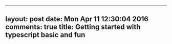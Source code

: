 
---
layout: post
date: Mon Apr 11 12:30:04 2016
comments: true
title: Getting started with typescript basic and fun
---
 